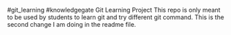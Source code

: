 #git_learning
#knowledgegate Git Learning Project
This repo is only meant to be used by students to learn git and try different git command.
This is the second change I am doing in the readme file.
